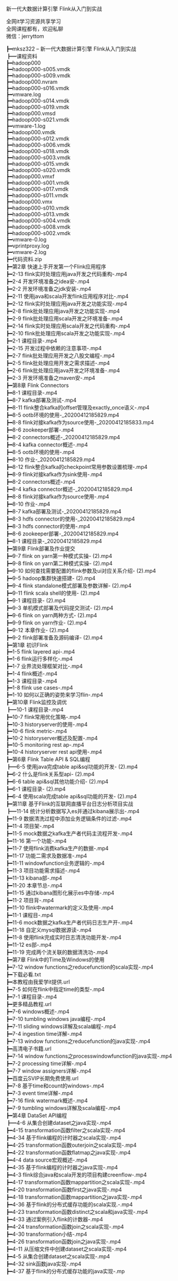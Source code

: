 新一代大数据计算引擎 Flink从入门到实战

全网it学习资源共享学习<br>全网课程都有，欢迎私聊<br>微信：jerryttom<br>

┣━mksz322 – 新一代大数据计算引擎 Flink从入门到实战<br> ┣━课程资料<br> ┣━hadoop000<br> ┣━hadoop000-s005.vmdk<br> ┣━hadoop000-s009.vmdk<br> ┣━hadoop000.nvram<br> ┣━hadoop000-s016.vmdk<br> ┣━vmware.log<br> ┣━hadoop000-s014.vmdk<br> ┣━hadoop000-s019.vmdk<br> ┣━hadoop000.vmsd<br> ┣━hadoop000-s021.vmdk<br> ┣━vmware-1.log<br> ┣━hadoop000.vmdk<br> ┣━hadoop000-s012.vmdk<br> ┣━hadoop000-s006.vmdk<br> ┣━hadoop000-s018.vmdk<br> ┣━hadoop000-s003.vmdk<br> ┣━hadoop000-s015.vmdk<br> ┣━hadoop000-s020.vmdk<br> ┣━hadoop000.vmxf<br> ┣━hadoop000-s001.vmdk<br> ┣━hadoop000-s017.vmdk<br> ┣━hadoop000-s011.vmdk<br> ┣━hadoop000.vmx<br> ┣━hadoop000-s010.vmdk<br> ┣━hadoop000-s013.vmdk<br> ┣━hadoop000-s004.vmdk<br> ┣━hadoop000-s008.vmdk<br> ┣━hadoop000-s002.vmdk<br> ┣━vmware-0.log<br> ┣━vprintproxy.log<br> ┣━vmware-2.log<br> ┣━代码资料.zip<br> ┣━第2章 快速上手开发第一个Flink应用程序<br> ┣━2-13 flink实时处理应用java开发之代码重构-.mp4<br> ┣━2-4 开发环境准备之idea安-.mp4<br> ┣━2-2 开发环境准备之jdk安装-.mp4<br> ┣━2-11 使用java和scala开发flink应用程序对比-.mp4<br> ┣━2-12 flink实时处理应用java开发之功能实现-.mp4<br> ┣━2-8 flink批处理应用java开发之功能实现-.mp4<br> ┣━2-9 flink批处理应用scala开发之环境准备-.mp4<br> ┣━2-14 flink实时处理应用scala开发之代码重构-.mp4<br> ┣━2-10 flink批处理应用scala开发之功能实现-.mp4<br> ┣━2-1 课程目录-.mp4<br> ┣━2-15 开发过程中依赖的注意事项-.mp4<br> ┣━2-7 flink批处理应用开发之八股文编程-.mp4<br> ┣━2-5 flink批处理应用开发之需求描述-.mp4<br> ┣━2-6 flink批处理应用java开发之环境准备-.mp4<br> ┣━2-3 开发环境准备之maven安-.mp4<br> ┣━第8章 Flink Connectors<br> ┣━8-1 课程目录-.mp4<br> ┣━8-7 kafka部署及测试-.mp4<br> ┣━8-11 flink整合kafka的offset管理及exactly_once语义-.mp4<br> ┣━8-5 ootb环境的使用-_20200412185829.mp4<br> ┣━8-8 flink对接kafka作为source使用-_20200412185833.mp4<br> ┣━8-6 zookeeper部署-.mp4<br> ┣━8-2 connectors概述-_20200412185829.mp4<br> ┣━8-4 kafka connector概述-.mp4<br> ┣━8-5 ootb环境的使用-.mp4<br> ┣━8-10 作业-_20200412185829.mp4<br> ┣━8-12 flink整合kafka的checkpoint常用参数设置梳理-.mp4<br> ┣━8-9 flink对接kafka作为sink使用-.mp4<br> ┣━8-2 connectors概述-.mp4<br> ┣━8-4 kafka connector概述-_20200412185829.mp4<br> ┣━8-8 flink对接kafka作为source使用-.mp4<br> ┣━8-10 作业-.mp4<br> ┣━8-7 kafka部署及测试-_20200412185829.mp4<br> ┣━8-3 hdfs connector的使用-_20200412185829.mp4<br> ┣━8-3 hdfs connector的使用-.mp4<br> ┣━8-6 zookeeper部署-_20200412185829.mp4<br> ┣━8-1 课程目录-_20200412185829.mp4<br> ┣━第9章 Flink部署及作业提交<br> ┣━9-7 flink on yarn第一种模式实操- (2).mp4<br> ┣━9-8 flink on yarn第二种模式实操- (2).mp4<br> ┣━9-10 如何查找需要配置的flink参数及ui对应关系介绍- (2).mp4<br> ┣━9-5 hadoop集群快速搭建- (2).mp4<br> ┣━9-4 flink standalone模式部署及参数详解- (2).mp4<br> ┣━9-11 flink scala shell的使用- (2).mp4<br> ┣━9-1 课程目录- (2).mp4<br> ┣━9-3 单机模式部署及代码提交测试- (2).mp4<br> ┣━9-6 flink on yarn两种方式- (2).mp4<br> ┣━9-9 flink on yarn作业- (2).mp4<br> ┣━9-12 本章作业- (2).mp4<br> ┣━9-2 flink部署准备及源码编译- (2).mp4<br> ┣━第1章 初识Flink<br> ┣━1-5 flink layered api-.mp4<br> ┣━1-6 flink运行多样化-.mp4<br> ┣━1-7 业界流处理框架对比-.mp4<br> ┣━1-4 flink概述-.mp4<br> ┣━1-3 课程目录-.mp4<br> ┣━1-8 flink use cases-.mp4<br> ┣━1-10 如何以正确的姿势来学习flin-.mp4<br> ┣━第10章 Flink监控及调优<br> ┣━10-1 课程目录-.mp4<br> ┣━10-7 flink常用优化策略-.mp4<br> ┣━10-3 historyserver的使用-.mp4<br> ┣━10-6 flink metric-.mp4<br> ┣━10-2 historyserver概述及配置-.mp4<br> ┣━10-5 monitoring rest ap-.mp4<br> ┣━10-4 historyserver rest api使用-.mp4<br> ┣━第6章 Flink Table API &amp; SQL编程<br> ┣━6-5 使用java完成table api&amp;sql功能的开发- (2).mp4<br> ┣━6-2 什么是flink关系型api- (2).mp4<br> ┣━6-6 table api&amp;sql其他功能介绍- (2).mp4<br> ┣━6-1 课程目录- (2).mp4<br> ┣━6-4 使用scala完成table api&amp;sql功能的开发- (2).mp4<br> ┣━第11章 基于Flink的互联网直播平台日志分析项目实战<br> ┣━11-14 统计分析数据写入es并通过kibana展示出-.mp4<br> ┣━11-9 数据清洗过程中添加业务逻辑条件的过滤-.mp4<br> ┣━11-4 项目架-.mp4<br> ┣━11-5 mock数据之kafka生产者代码主流程开发-.mp4<br> ┣━11-16 第一个功能-.mp4<br> ┣━11-7 使用flink消费kafka生产的数据-.mp4<br> ┣━11-17 功能二需求及数据准-.mp4<br> ┣━11-11 windowfunction业务逻辑的-.mp4<br> ┣━11-3 项目功能需求描述-.mp4<br> ┣━11-13 kibana部-.mp4<br> ┣━11-20 本章节总-.mp4<br> ┣━11-15 通过kibana图形化展示es中存储-.mp4<br> ┣━11-2 项目背-.mp4<br> ┣━11-10 flink中watermark的定义及使用-.mp4<br> ┣━11-1 课程目-.mp4<br> ┣━11-6 mock数据之kafka生产者代码日志生产开-.mp4<br> ┣━11-18 自定义mysql数据源读-.mp4<br> ┣━11-8 使用flink完成实时日志清洗功能开发-.mp4<br> ┣━11-12 es部-.mp4<br> ┣━11-19 完成两个流关联的数据清洗功-.mp4<br> ┣━第7章 Flink中的Time及Windows的使用<br> ┣━7-12 window functions之reducefunction的scala实现-.mp4<br> ┣━下载必看.txt<br> ┣━本教程由我爱学it提供.url<br> ┣━7-5 如何在flink中指定time的类型-.mp4<br> ┣━7-1 课程目录-.mp4<br> ┣━更多精品教程.url<br> ┣━7-6 windows概述-.mp4<br> ┣━7-10 tumbling windows java编程-.mp4<br> ┣━7-11 sliding windows详解及scala编程-.mp4<br> ┣━7-4 ingestion time详解-.mp4<br> ┣━7-13 window functions之reducefunction的java实现-.mp4<br> ┣━高清电子书籍.url<br> ┣━7-14 window functions之processwindowfunction的java实现-.mp4<br> ┣━7-2 processing time详解-.mp4<br> ┣━7-7 window assigners详解-.mp4<br> ┣━百度云SVIP长期免费使用.url<br> ┣━7-8 基于time和count的windows-.mp4<br> ┣━7-3 event time详解-.mp4<br> ┣━7-16 flink watermark概述-.mp4<br> ┣━7-9 tumbling windows详解及scala编程-.mp4<br> ┣━第4章 DataSet API编程<br> ┣━4-6 从集合创建dataset之java实现-.mp4<br> ┣━4-15 transformation函数filter之scala实现-.mp4<br> ┣━4-34 基于flink编程的计时器之scala实现-.mp4<br> ┣━4-25 transformation函数outerjoin之scala实现-.mp4<br> ┣━4-22 transformation函数flatmap之java实现-.mp4<br> ┣━4-4 data source宏观概述-.mp4<br> ┣━4-35 基于flink编程的计时器之java实现-.mp4<br> ┣━4-3 flink综合java和scala开发的项目构建creenflow-.mp4<br> ┣━4-17 transformation函数mappartition之scala实现-.mp4<br> ┣━4-20 transformation函数first之java实现-.mp4<br> ┣━4-18 transformation函数mappartition之java实现-.mp4<br> ┣━4-36 基于flink的分布式缓存功能的scala实现.-.mp4<br> ┣━4-23 transformation函数distinct之scala和java实现-.mp4<br> ┣━4-33 通过案例引入flink的计数器-.mp4<br> ┣━4-24 transformation函数join之scala实现-.mp4<br> ┣━4-30 transformation小结-.mp4<br> ┣━4-26 transformation函数join之java实现-.mp4<br> ┣━4-11 从压缩文件中创建dataset之scala实现-.mp4<br> ┣━4-5 从集合创建dataset之scala实现-.mp4<br> ┣━4-32 sink函数java实现-.mp4<br> ┣━4-37 基于flink的分布式缓存功能的java实现-.mp
